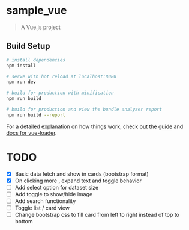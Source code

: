 # sample_vue

> A Vue.js project

## Build Setup

``` bash
# install dependencies
npm install

# serve with hot reload at localhost:8080
npm run dev

# build for production with minification
npm run build

# build for production and view the bundle analyzer report
npm run build --report
```

For a detailed explanation on how things work, check out the [guide](http://vuejs-templates.github.io/webpack/) and [docs for vue-loader](http://vuejs.github.io/vue-loader).

# TODO
- [x] Basic data fetch and show in cards (bootstrap format)
- [x] On clicking more , expand text and toggle behavior
- [ ] Add select option for dataset size
- [ ] Add toggle to show/hide image
- [ ] Add search functionality
- [ ] Toggle list / card view
- [ ] Change bootstrap css to fill card from left to right instead of top to bottom
